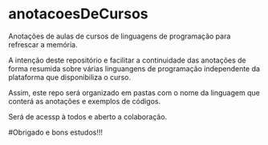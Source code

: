 # anotacoesDeCursos
Anotações de aulas de cursos de linguagens de programação para refrescar a memória.

A intenção deste repositório e facilitar a continuidade das anotações de forma resumida sobre várias linguangens de programação independente da plataforma que disponibiliza o curso.

Assim, este repo será organizado em pastas com o nome da linguagem que conterá as anotações e exemplos de códigos.

Será de acessp à todos e aberto a colaboração.

#Obrigado e bons estudos!!!
